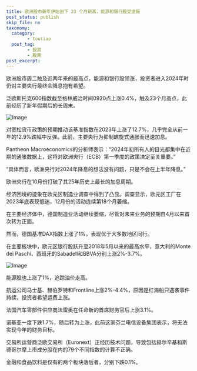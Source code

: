 ```yaml
---
title: 欧洲股市新年伊始创下 23 个月新高，能源和银行股受提振
post_status: publish
skip_file: no
taxonomy:
  category:
        - toutiao
  post_tag:
        - 投资
        - 股票
post_excerpt: 
---
```

欧洲股市周二触及近两年来的最高点，能源和银行股领涨，投资者进入2024年时仍对主要央行最终会降息抱有希望。

泛欧斯托克600指数截至格林威治时间0920点上涨0.4%，触及23个月高点，此前经历了新年假期后的长周末。

![Image](https://images.unsplash.com/photo-1608817576203-3c27ed168bd2?ixlib=rb-4.0.3&q=85&fm=jpg&crop=entropy&cs=srgb)

对宽松货币政策的预期推动该基准指数在2023年上涨了12.7%，几乎完全从前一年的12.9%跌幅中反弹。此前，主要央行为抑制螺旋式通胀而迅速加息。

Pantheon Macroeconomics的分析师表示：“2024年初所有人的目光都集中在近期的通胀数据上，这将对欧洲央行（ECB）第一季度的政策决定至关重要。”

“具体而言，欧洲央行对2024年降息的想法没有问题，只是不会在上半年降息。”

欧洲央行在10月份打破了其25年历史上最长的加息周期。

经济困境的迹象在欧元区制造业调查中得到了凸显。调查显示，欧元区工厂在2023年底表现低迷，12月份的活动连续第18个月萎缩。

在主要经济体中，德国制造业活动继续萎缩，尽管对未来业务的预期自4月以来首次转为正面。

然而，德国基准DAX指数上涨了1%，表现优于大多数地区同行。

在主要板块中，欧元区银行股跃升至2018年5月以来的最高水平，意大利的Monte dei Paschi、西班牙的Sabadell和BBVA分别上涨2%-3.7%。

![Image](https://images.unsplash.com/photo-1603063047445-e32f1302d8e1?ixlib=rb-4.0.3&q=85&fm=jpg&crop=entropy&cs=srgb)

能源股也上涨了1%，追踪油价走高。

航运公司马士基、赫伯罗特和Frontline上涨2%-4.4%，原因是红海船只遇袭事件持续，投资者希望运费上涨。

法国汽车零部件供应商法雷奥在任命新的首席财务官后上涨3.1%。

诺基亚一度下跌1.7%，随后转为上涨，此前这家芬兰电信设备集团表示，将无法实现今年的财务目标。

交易所运营商泛欧交易所（Euronext）正经历技术问题，导致包括赫尔辛基和斯德哥尔摩上市成分股在内的79个不同指数的计算不正确。

金融和食品饮料是仅有的两个板块落后者，分别下跌0.1%。